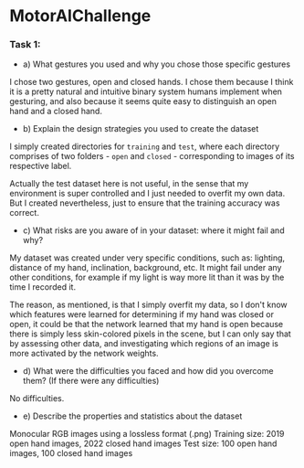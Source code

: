 # MotorAIChallenge

### Task 1:
* a) What gestures you used and why you chose those specific gestures

I chose two gestures, open and closed hands. I chose them because I think it is a pretty natural and intuitive binary system humans implement when gesturing, and also because it seems quite easy to distinguish an open hand and a closed hand. 

* b) Explain the design strategies you used to create the dataset

I simply created directories for `training` and `test`, where each directory comprises of two folders - `open` and `closed` - corresponding to images of its respective label. 

Actually the test dataset here is not useful, in the sense that my environment is super controlled and I just needed to overfit my own data. But I created nevertheless, just to ensure that the training accuracy was correct.  

* c) What risks are you aware of in your dataset: where it might fail and why?

My dataset was created under very specific conditions, such as: lighting, distance of my hand, inclination, background, etc. It might fail under any other conditions, for example if my light is way more lit than it was by the time I recorded it. 

The reason, as mentioned, is that I simply overfit my data, so I don't know which features were learned for determining if my hand was closed or open, it could be that the network learned that my hand is open because there is simply less skin-colored pixels in the scene, but I can only say that by assessing other data, and investigating which regions of an image is more activated by the network weights. 

* d) What were the difficulties you faced and how did you overcome them? (If there
were any difficulties)

No difficulties.

* e) Describe the properties and statistics about the dataset

Monocular RGB images using a lossless format (.png)
Training size: 2019 open hand images, 2022 closed hand images
Test size: 100 open hand images, 100 closed hand images
